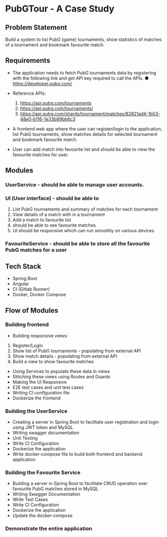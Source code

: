 # PubGTour - A Case Study

## Problem Statement
Build a system to list PubG (game) tournaments, show statistics of matches of a
tournament and bookmark favourite match.

## Requirements
- The application needs to fetch PubG tournaments data by registering with the following link
and get API key required to call the APIs.
● https://developer.pubg.com/

- Reference APIs:
  1. https://api.pubg.com/tournaments
  2. https://api.pubg.com/tournaments/<tournament-ID>
  3. https://api.pubg.com/shards/tournament/matches/82821ad4-1b53-48e0-b116-1e33b89bb6c3
  
- A frontend web app where the user can register/login to the application, list PubG
tournaments, show matches details for selected tournament and bookmark favourite
match.
- User can add match into favourite list and should be able to view the favourite matches for
user.

## Modules

### UserService - should be able to manage user accounts.

### UI (User interface) - should be able to
1. List PubG tournaments and summary of matches for each tournament
2. View details of a match with in a tournament
3. Add a match to favourite list
4. should be able to see favourite matches
5. UI should be responsive which can run smoothly on various devices

### FavouriteService - should be able to store all the favourite PubG matches for a user

## Tech Stack
- Spring Boot
- Angular
- CI (Gitlab Runner)
- Docker, Docker Compose

## Flow of Modules

### Building frontend
- Building responsive views:
1. Register/Login
2. Show list of PubG tournaments - populating from external API
3. Show match details - populating from external API
4. Build a view to show favourite matches
- Using Services to populate these data in views
- Stitching these views using Routes and Guards
- Making the UI Responsive
- E2E test cases and unit test cases
- Writing CI configuration file
- Dockerize the frontend

### Building the UserService
- Creating a server in Spring Boot to facilitate user registration and login using JWT token and
MySQL
- Writing swagger documentation
- Unit Testing
- Write CI Configuration
- Dockerize the application
- Write docker-compose file to build both frontend and backend application

### Building the Favourite Service
- Building a server in Spring Boot to facilitate CRUD operation over favourite PubG matches
stored in MySQL
- Writing Swagger Documentation
- Write Test Cases
- Write CI Configuration
- Dockerize the application
- Update the docker-compose

### Demonstrate the entire application
